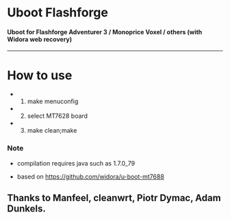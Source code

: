 # Uboot Flashforge
#### Uboot for Flashforge Adventurer 3 / Monoprice Voxel / others (with Widora web recovery)
***
# How to use
* 1. make menuconfig
* 2. select MT7628 board
* 3. make clean;make

### Note
* compilation requires java such as 1.7.0_79

* based on https://github.com/widora/u-boot-mt7688
## Thanks to Manfeel, cleanwrt, Piotr Dymac, Adam Dunkels.
